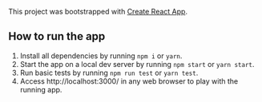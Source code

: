 This project was bootstrapped with
[Create React App](https://github.com/facebook/create-react-app).

## How to run the app

1. Install all dependencies by running `npm i` or `yarn`.
2. Start the app on a local dev server by running `npm start` or `yarn start`.
3. Run basic tests by running `npm run test` or `yarn test`.
4. Access http://localhost:3000/ in any web browser to play with the running app.
